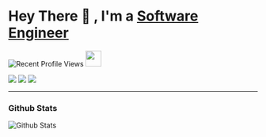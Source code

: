 # Hey There 👋 , I'm a [Software Engineer](https://github.com/msayed-net)

![Recent Profile Views](https://komarev.com/ghpvc/?username=msayed-net&label=Views&color=blue&style=plastic&style=for-the-badge) <a href="https://www.linkedin.com/in/msayed-net/" target="_blank" rel="noreferrer"><img src="https://raw.githubusercontent.com/danielcranney/readme-generator/main/public/icons/socials/linkedin.svg" width="32" height="32" /> </a>

![](https://img.shields.io/badge/Mobile-Engineer-sucess)  ![](https://img.shields.io/badge/Flutter-Expert-informational) ![](https://img.shields.io/badge/Exp-5+yrs-orange) 

---

### Github Stats

![Github Stats](https://github-readme-stats.vercel.app/api?username=msayed-net&hide_border=true&count_private=true&show_icons=true&theme=radical)


